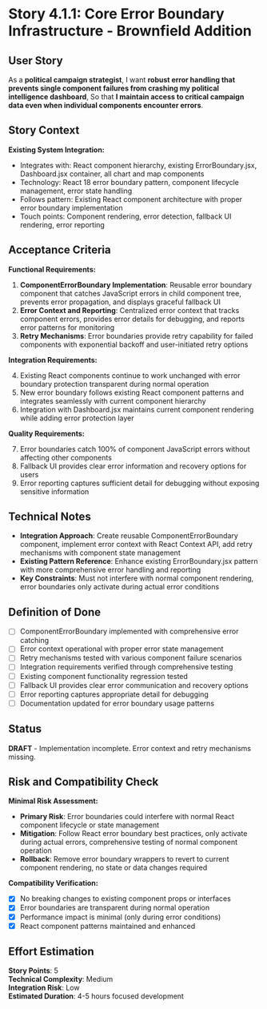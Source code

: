 # Story 4.1.1: Core Error Boundary Infrastructure - Brownfield Addition

## User Story

As a **political campaign strategist**,
I want **robust error handling that prevents single component failures from crashing my political intelligence dashboard**,
So that **I maintain access to critical campaign data even when individual components encounter errors**.

## Story Context

**Existing System Integration:**

- Integrates with: React component hierarchy, existing ErrorBoundary.jsx, Dashboard.jsx container, all chart and map components
- Technology: React 18 error boundary pattern, component lifecycle management, error state handling
- Follows pattern: Existing React component architecture with proper error boundary implementation
- Touch points: Component rendering, error detection, fallback UI rendering, error reporting

## Acceptance Criteria

**Functional Requirements:**

1. **ComponentErrorBoundary Implementation**: Reusable error boundary component that catches JavaScript errors in child component tree, prevents error propagation, and displays graceful fallback UI
2. **Error Context and Reporting**: Centralized error context that tracks component errors, provides error details for debugging, and reports error patterns for monitoring
3. **Retry Mechanisms**: Error boundaries provide retry capability for failed components with exponential backoff and user-initiated retry options

**Integration Requirements:**

4. Existing React components continue to work unchanged with error boundary protection transparent during normal operation
5. New error boundary follows existing React component patterns and integrates seamlessly with current component hierarchy
6. Integration with Dashboard.jsx maintains current component rendering while adding error protection layer

**Quality Requirements:**

7. Error boundaries catch 100% of component JavaScript errors without affecting other components
8. Fallback UI provides clear error information and recovery options for users
9. Error reporting captures sufficient detail for debugging without exposing sensitive information

## Technical Notes

- **Integration Approach**: Create reusable ComponentErrorBoundary component, implement error context with React Context API, add retry mechanisms with component state management
- **Existing Pattern Reference**: Enhance existing ErrorBoundary.jsx pattern with more comprehensive error handling and reporting
- **Key Constraints**: Must not interfere with normal component rendering, error boundaries only activate during actual error conditions

## Definition of Done

- [ ] ComponentErrorBoundary implemented with comprehensive error catching
- [ ] Error context operational with proper error state management
- [ ] Retry mechanisms tested with various component failure scenarios
- [ ] Integration requirements verified through comprehensive testing
- [ ] Existing component functionality regression tested
- [ ] Fallback UI provides clear error communication and recovery options
- [ ] Error reporting captures appropriate detail for debugging
- [ ] Documentation updated for error boundary usage patterns

## Status
**DRAFT** - Implementation incomplete. Error context and retry mechanisms missing.

## Risk and Compatibility Check

**Minimal Risk Assessment:**

- **Primary Risk**: Error boundaries could interfere with normal React component lifecycle or state management
- **Mitigation**: Follow React error boundary best practices, only activate during actual errors, comprehensive testing of normal component operation
- **Rollback**: Remove error boundary wrappers to revert to current component rendering, no state or data changes required

**Compatibility Verification:**

- [x] No breaking changes to existing component props or interfaces
- [x] Error boundaries are transparent during normal operation
- [x] Performance impact is minimal (only during error conditions)
- [x] React component patterns maintained and enhanced

## Effort Estimation

**Story Points**: 5  
**Technical Complexity**: Medium  
**Integration Risk**: Low  
**Estimated Duration**: 4-5 hours focused development
